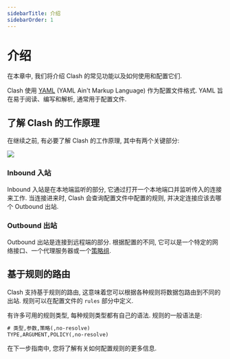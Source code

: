```yaml
---
sidebarTitle: 介绍
sidebarOrder: 1
---
```


# 介绍

在本章中, 我们将介绍 Clash 的常见功能以及如何使用和配置它们.

Clash 使用 [YAML](https://yaml.org) (YAML Ain't Markup Language) 作为配置文件格式. YAML 旨在易于阅读、编写和解析, 通常用于配置文件.

## 了解 Clash 的工作原理

在继续之前, 有必要了解 Clash 的工作原理, 其中有两个关键部分:

![](/assets/connection-flow.png)

<!-- https://excalidraw.com/clash-connection-flow#json=OHsOdaqAUPuuN7VPvdZ9Z,NT7rRrtzRgbVIM0tpkPnGA -->

### Inbound 入站

Inbound 入站是在本地端监听的部分, 它通过打开一个本地端口并监听传入的连接来工作. 当连接进来时, Clash 会查询配置文件中配置的规则, 并决定连接应该去哪个 Outbound 出站.

### Outbound 出站

Outbound 出站是连接到远程端的部分. 根据配置的不同, 它可以是一个特定的网络接口、一个代理服务器或一个[策略组](/zh_CN/configuration/outbound#proxy-groups-策略组).

## 基于规则的路由

Clash 支持基于规则的路由, 这意味着您可以根据各种规则将数据包路由到不同的出站. 规则可以在配置文件的 `rules` 部分中定义.

有许多可用的规则类型, 每种规则类型都有自己的语法. 规则的一般语法是:

```txt
# 类型,参数,策略(,no-resolve)
TYPE,ARGUMENT,POLICY(,no-resolve)
```

在下一步指南中, 您将了解有关如何配置规则的更多信息.
